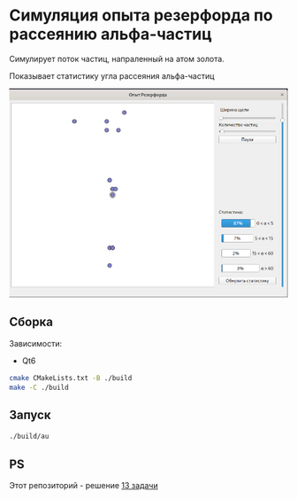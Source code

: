 # Симуляция опыта резерфорда по рассеянию альфа-частиц

Симулирует поток частиц, напраленный на атом золота.

Показывает статистику угла рассеяния альфа-частиц


![](./assets/img.png)

## Сборка
Зависимости:
- Qt6
```bash
cmake CMakeLists.txt -B ./build
make -C ./build
```
## Запуск
```bash
./build/au
```

## PS

Этот репозиторий - решение [13 задачи](http://phys.nsu.ru/fit/%D0%97%D0%B0%D0%B4%D0%B0%D0%BD%D0%B8%D0%B5%20%D0%A4%D0%98%D0%A2%2021%D0%B3.pdf) 